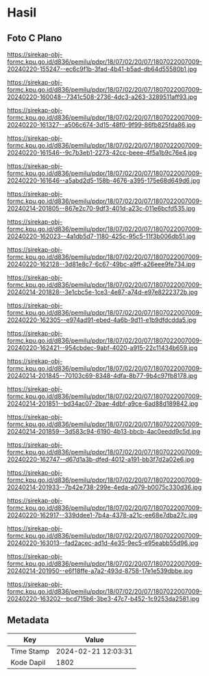 # Hasil

## Foto C Plano

https://sirekap-obj-formc.kpu.go.id/d836/pemilu/pdpr/18/07/02/20/07/1807022007009-20240220-155247--ec6c9f1b-3fad-4b41-b5ad-db64d55580b1.jpg

https://sirekap-obj-formc.kpu.go.id/d836/pemilu/pdpr/18/07/02/20/07/1807022007009-20240220-160048--7341c508-2736-4dc3-a263-3289511aff93.jpg

https://sirekap-obj-formc.kpu.go.id/d836/pemilu/pdpr/18/07/02/20/07/1807022007009-20240220-161327--a506c674-3d15-48f0-9f99-86fb825fda86.jpg

https://sirekap-obj-formc.kpu.go.id/d836/pemilu/pdpr/18/07/02/20/07/1807022007009-20240220-161546--9c7b3eb1-2273-42cc-beee-4f5a1b9c76e4.jpg

https://sirekap-obj-formc.kpu.go.id/d836/pemilu/pdpr/18/07/02/20/07/1807022007009-20240220-161646--a5abd2d5-158b-4676-a395-175e68d649d6.jpg

https://sirekap-obj-formc.kpu.go.id/d836/pemilu/pdpr/18/07/02/20/07/1807022007009-20240214-201805--867e2c70-9df3-401d-a23c-011e6bcfd535.jpg

https://sirekap-obj-formc.kpu.go.id/d836/pemilu/pdpr/18/07/02/20/07/1807022007009-20240220-162023--4a1db5d7-1180-425c-95c5-11f3b006db51.jpg

https://sirekap-obj-formc.kpu.go.id/d836/pemilu/pdpr/18/07/02/20/07/1807022007009-20240220-162128--3d81e8c7-6c67-49bc-a9ff-a26eee9fe734.jpg

https://sirekap-obj-formc.kpu.go.id/d836/pemilu/pdpr/18/07/02/20/07/1807022007009-20240214-201828--3e1cbc5e-1ce3-4e87-a74d-e97e8222372b.jpg

https://sirekap-obj-formc.kpu.go.id/d836/pemilu/pdpr/18/07/02/20/07/1807022007009-20240220-162305--e974ad91-ebed-4a6b-9d11-e1b9dfdcdda5.jpg

https://sirekap-obj-formc.kpu.go.id/d836/pemilu/pdpr/18/07/02/20/07/1807022007009-20240220-162421--954cbdec-9abf-4020-a915-22c11434b659.jpg

https://sirekap-obj-formc.kpu.go.id/d836/pemilu/pdpr/18/07/02/20/07/1807022007009-20240214-201845--70103c69-8348-4dfa-8b77-9b4c97fb8178.jpg

https://sirekap-obj-formc.kpu.go.id/d836/pemilu/pdpr/18/07/02/20/07/1807022007009-20240214-201851--bd34ac07-2bae-4dbf-a9ce-6ad88d189842.jpg

https://sirekap-obj-formc.kpu.go.id/d836/pemilu/pdpr/18/07/02/20/07/1807022007009-20240214-201859--3d583c94-6190-4b13-bbcb-4ac0eedd9c5d.jpg

https://sirekap-obj-formc.kpu.go.id/d836/pemilu/pdpr/18/07/02/20/07/1807022007009-20240220-162747--d67d1a3b-dfed-4012-a191-bb3f7d2a02e6.jpg

https://sirekap-obj-formc.kpu.go.id/d836/pemilu/pdpr/18/07/02/20/07/1807022007009-20240214-201933--7b42e738-299e-4eda-a079-b0075c330d36.jpg

https://sirekap-obj-formc.kpu.go.id/d836/pemilu/pdpr/18/07/02/20/07/1807022007009-20240220-162917--339ddee1-7b4a-4378-a21c-ee68e7dba27c.jpg

https://sirekap-obj-formc.kpu.go.id/d836/pemilu/pdpr/18/07/02/20/07/1807022007009-20240220-163013--fad2acec-ad1d-4e35-9ec5-e95eabb55d96.jpg

https://sirekap-obj-formc.kpu.go.id/d836/pemilu/pdpr/18/07/02/20/07/1807022007009-20240214-201950--e6f18ffe-a7a2-493d-8758-17e1e539dbbe.jpg

https://sirekap-obj-formc.kpu.go.id/d836/pemilu/pdpr/18/07/02/20/07/1807022007009-20240220-163202--bcd715b6-3be3-47c7-b452-1c9253da2581.jpg


## Metadata

| Key        | Value               |
| ---------- | ------------------- |
| Time Stamp | 2024-02-21 12:03:31 |
| Kode Dapil | 1802                |




